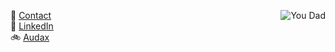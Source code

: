 <img src=
"https://ribena75.github.io/richard.andrew/img/youdad.png"
        alt="You Dad"
        align="right">

👋 [Contact](mailto:richiebandrew@gmail.com)  
🔗 <a href="https://www.linkedin.com/in/richardandrew75/" target="_blank">LinkedIn</a>  
🚲 <a href="https://audax.uk/" target="_blank">Audax</a>
